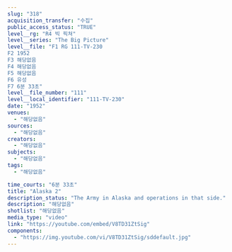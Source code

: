 ```yaml
---
slug: "318"
acquisition_transfer: "수집"
public_access_status: "TRUE"
level__rg: "R4 빅 픽쳐"
level__series: "The Big Picture"
level__file: "F1 RG 111-TV-230
F2 1952
F3 해당없음
F4 해당없음
F5 해당없음
F6 유성
F7 6분 33초"
level__file_number: "111"
level__local_identifier: "111-TV-230"
date: "1952"
venues: 
  - "해당없음"
sources: 
  - "해당없음"
creators: 
  - "해당없음"
subjects: 
  - "해당없음"
tags: 
  - "해당없음"

time_courts: "6분 33초"
title: "Alaska 2"
description_status: "The Army in Alaska and operations in that side."
description: "해당없음"
shotlist: "해당없음"
media_type: "video"
link: "https://youtube.com/embed/V8TD31ZtSig"
components: 
  - "https://img.youtube.com/vi/V8TD31ZtSig/sddefault.jpg"
---
```

